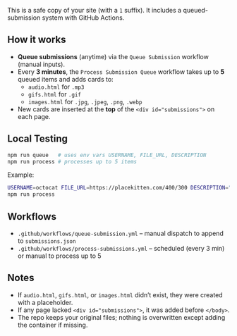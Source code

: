 

This is a safe copy of your site (with a `1` suffix). It includes a queued-submission system with GitHub Actions.

## How it works

- **Queue submissions** (anytime) via the `Queue Submission` workflow (manual inputs).
- Every **3 minutes**, the `Process Submission Queue` workflow takes up to **5** queued items and adds cards to:
  - `audio.html` for `.mp3`
  - `gifs.html` for `.gif`
  - `images.html` for `.jpg`, `.jpeg`, `.png`, `.webp`
- New cards are inserted at the **top** of the `<div id="submissions">` on each page.

## Local Testing

```bash
npm run queue   # uses env vars USERNAME, FILE_URL, DESCRIPTION
npm run process # processes up to 5 items
```

Example:
```bash
USERNAME=octocat FILE_URL=https://placekitten.com/400/300 DESCRIPTION="test" npm run queue
npm run process
```

## Workflows

- `.github/workflows/queue-submission.yml` – manual dispatch to append to `submissions.json`
- `.github/workflows/process-submissions.yml` – scheduled (every 3 min) or manual to process up to 5

## Notes

- If `audio.html`, `gifs.html`, or `images.html` didn’t exist, they were created with a placeholder.
- If any page lacked `<div id="submissions">`, it was added before `</body>`.
- The repo keeps your original files; nothing is overwritten except adding the container if missing.
```


